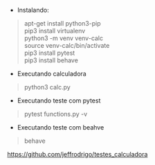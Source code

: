 + Instalando:
> apt-get install python3-pip  
> pip3 install virtualenv  
> python3 -m venv venv-calc  
> source venv-calc/bin/activate  
> pip3 install pytest  
> pip3 install behave  

+ Executando calculadora
> python3 calc.py  

+ Executando teste com pytest
> pytest functions.py -v

+ Executando teste com beahve
> behave

https://github.com/jeffrodrigo/testes_calculadora